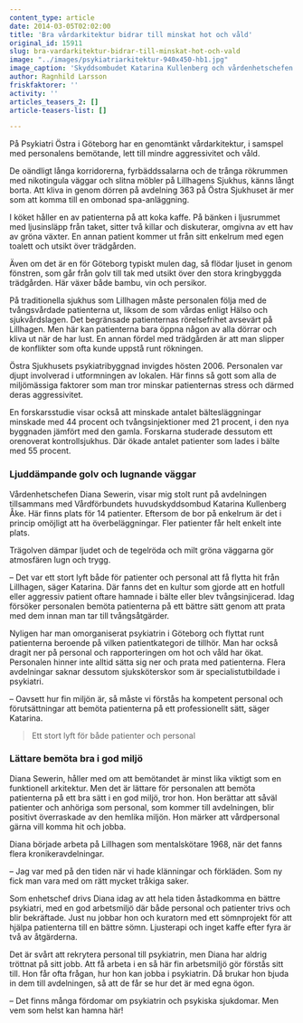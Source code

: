 ```yaml
---
content_type: article
date: 2014-03-05T02:02:00
title: 'Bra vårdarkitektur bidrar till minskat hot och våld'
original_id: 15911
slug: bra-vardarkitektur-bidrar-till-minskat-hot-och-vald
image: "../images/psykiatriarkitektur-940x450-hb1.jpg"
image_caption: 'Skyddsombudet Katarina Kullenberg och vårdenhetschefen Diana Sewerin.'
author: Ragnhild Larsson
friskfaktorer: ''
activity: ''
articles_teasers_2: []
article-teasers-list: []

---
```


På Psykiatri Östra i Göteborg har en genomtänkt vårdarkitektur, i samspel med personalens bemötande, lett till mindre aggressivitet och våld.

De oändligt långa korridorerna, fyrbäddssalarna och de trånga rökrummen med nikotingula väggar och slitna möbler på Lillhagens Sjukhus, känns långt borta. Att kliva in genom dörren på avdelning 363 på Östra Sjukhuset är mer som att komma till en ombonad spa-anläggning.

I köket håller en av patienterna på att koka kaffe. På bänken i ljusrummet med ljusinsläpp från taket, sitter två killar och diskuterar, omgivna av ett hav av gröna växter. En annan patient kommer ut från sitt enkelrum med egen toalett och utsikt över trädgården.

Även om det är en för Göteborg typiskt mulen dag, så flödar ljuset in genom fönstren, som går från golv till tak med utsikt över den stora kringbyggda trädgården. Här växer både bambu, vin och persikor.

På traditionella sjukhus som Lillhagen måste personalen följa med de tvångsvårdade patienterna ut, liksom de som vårdas enligt Hälso och sjukvårdslagen. Det begränsade patienternas rörelsefrihet avsevärt på Lillhagen. Men här kan patienterna bara öppna någon av alla dörrar och kliva ut när de har lust. En annan fördel med trädgården är att man slipper de konflikter som ofta kunde uppstå runt rökningen.

Östra Sjukhusets psykiatribyggnad invigdes hösten 2006. Personalen var djupt involverad i utformningen av lokalen. Här finns så gott som alla de miljömässiga faktorer som man tror minskar patienternas stress och därmed deras aggressivitet.

En forskarsstudie visar också att minskade antalet bältesläggningar minskade med 44 procent och tvångsinjektioner med 21 procent, i den nya byggnaden jämfört med den gamla. Forskarna studerade dessutom ett orenoverat kontrollsjukhus. Där ökade antalet patienter som lades i bälte med 55 procent.

### Ljuddämpande golv och lugnande väggar

Vårdenhetschefen Diana Sewerin, visar mig stolt runt på avdelningen tillsammans med Vårdförbundets huvudskyddsombud Katarina Kullenberg Åke. Här finns plats för 14 patienter. Eftersom de bor på enkelrum är det i princip omöjligt att ha överbeläggningar. Fler patienter får helt enkelt inte plats.

Trägolven dämpar ljudet och de tegelröda och milt gröna väggarna gör atmosfären lugn och trygg.

– Det var ett stort lyft både för patienter och personal att få flytta hit från Lillhagen, säger Katarina. Där fanns det en kultur som gjorde att en hotfull eller aggressiv patient oftare hamnade i bälte eller blev tvångsinjicerad. Idag försöker personalen bemöta patienterna på ett bättre sätt genom att prata med dem innan man tar till tvångsåtgärder.

Nyligen har man omorganiserat psykiatrin i Göteborg och flyttat runt patienterna beroende på vilken patientkategori de tillhör. Man har också dragit ner på personal och rapporteringen om hot och våld har ökat. Personalen hinner inte alltid sätta sig ner och prata med patienterna. Flera avdelningar saknar dessutom sjuksköterskor som är specialistutbildade i psykiatri.

– Oavsett hur fin miljön är, så måste vi förstås ha kompetent personal och förutsättningar att bemöta patienterna på ett professionellt sätt, säger Katarina.

> Ett stort lyft för både patienter och personal

### Lättare bemöta bra i god miljö

Diana Sewerin, håller med om att bemötandet är minst lika viktigt som en funktionell arkitektur. Men det är lättare för personalen att bemöta patienterna på ett bra sätt i en god miljö, tror hon. Hon berättar att såväl patienter och anhöriga som personal, som kommer till avdelningen, blir positivt överraskade av den hemlika miljön. Hon märker att vårdpersonal gärna vill komma hit och jobba.

Diana började arbeta på Lillhagen som mentalskötare 1968, när det fanns flera kronikeravdelningar.

– Jag var med på den tiden när vi hade klänningar och förkläden. Som ny fick man vara med om rätt mycket tråkiga saker.

Som enhetschef drivs Diana idag av att hela tiden åstadkomma en bättre psykiatri, med en god arbetsmiljö där både personal och patienter trivs och blir bekräftade. Just nu jobbar hon och kuratorn med ett sömnprojekt för att hjälpa patienterna till en bättre sömn. Ljusterapi och inget kaffe efter fyra är två av åtgärderna.

Det är svårt att rekrytera personal till psykiatrin, men Diana har aldrig tröttnat på sitt jobb. Att få arbeta i en så här fin arbetsmiljö gör förstås sitt till. Hon får ofta frågan, hur hon kan jobba i psykiatrin. Då brukar hon bjuda in dem till avdelningen, så att de får se hur det är med egna ögon.

– Det finns många fördomar om psykiatrin och psykiska sjukdomar. Men vem som helst kan hamna här!

